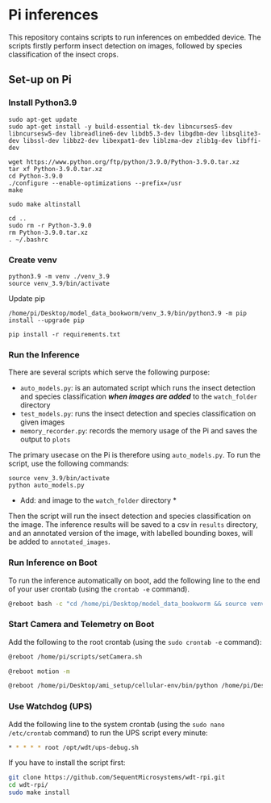 # Pi inferences

This repository contains scripts to run inferences on embedded device. The scripts firstly perform insect detection on images, followed by species classification of the insect crops.


## Set-up on Pi

### Install Python3.9

```
sudo apt-get update
sudo apt-get install -y build-essential tk-dev libncurses5-dev libncursesw5-dev libreadline6-dev libdb5.3-dev libgdbm-dev libsqlite3-dev libssl-dev libbz2-dev libexpat1-dev liblzma-dev zlib1g-dev libffi-dev
````

```
wget https://www.python.org/ftp/python/3.9.0/Python-3.9.0.tar.xz
tar xf Python-3.9.0.tar.xz
cd Python-3.9.0
./configure --enable-optimizations --prefix=/usr
make
```

```
sudo make altinstall
```

```
cd ..
sudo rm -r Python-3.9.0
rm Python-3.9.0.tar.xz
. ~/.bashrc
```

### Create venv

```
python3.9 -m venv ./venv_3.9
source venv_3.9/bin/activate
```

Update pip

```
/home/pi/Desktop/model_data_bookworm/venv_3.9/bin/python3.9 -m pip install --upgrade pip
```

```
pip install -r requirements.txt
```

### Run the Inference

There are several scripts which serve the following purpose:
- `auto_models.py`: is an automated script which runs the insect detection and species classification _**when images are added**_ to the `watch_folder` directory
- `test_models.py`: runs the insect detection and species classification on given images
- `memory_recorder.py`: records the memory usage of the Pi and saves the output to `plots`


The primary usecase on the Pi is therefore using `auto_models.py`. To run the script, use the following commands:

```
source venv_3.9/bin/activate
python auto_models.py
```

* Add: and image to the `watch_folder` directory *

Then the script will run the insect detection and species classification on the image. The inference results will be saved to a csv in `results` directory, and an annotated version of the image, with labelled bounding boxes, will be added to `annotated_images`.

### Run Inference on Boot

To run the inference automatically on boot, add the following line to the end of your user crontab (using the `crontab -e` command).

```bash
@reboot bash -c "cd /home/pi/Desktop/model_data_bookworm && source venv_3.9/bin/activate && python auto_models.py"
```

### Start Camera and Telemetry on Boot

Add the following to the root crontab (using the `sudo crontab -e` command):

```bash
@reboot /home/pi/scripts/setCamera.sh

@reboot motion -m

@reboot /home/pi/Desktop/ami_setup/cellular-env/bin/python /home/pi/Desktop/ami_setup/ami-trap-raspi-cellular.py
```

### Use Watchdog (UPS)

Add the following line to the system crontab (using the `sudo nano /etc/crontab` command) to run the UPS script every minute:

```bash
* * * * * root /opt/wdt/ups-debug.sh 
```

If you have to install the script first:
```bash
git clone https://github.com/SequentMicrosystems/wdt-rpi.git
cd wdt-rpi/
sudo make install
```
